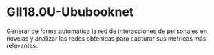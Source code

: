 # GII18.0U-Ububooknet
Generar de forma automática la red de interacciones de personajes en novelas y analizar las redes obtenidas para capturar sus métricas más relevantes.
